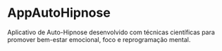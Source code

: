 # AppAutoHipnose
Aplicativo de Auto-Hipnose desenvolvido com técnicas científicas para promover bem-estar emocional, foco e reprogramação mental.
